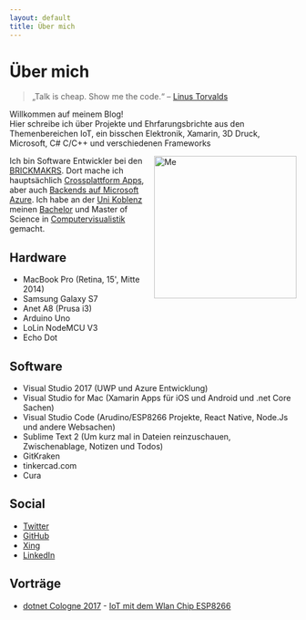 ```yaml
---
layout: default
title: Über mich
---
```


<h1 class="pageTitle">Über mich</h1> 
<blockquote>„Talk is cheap. Show me the code.“ – <a target="_blank" href="https://lkml.org/lkml/2000/8/25/132">Linus Torvalds</a></blockquote>
<p class="intro">Willkommen auf meinem Blog!<br>
Hier schreibe ich über Projekte und Ehrfarungsbrichte aus den Themenbereichen IoT, ein bisschen Elektronik, Xamarin, 3D Druck, Microsoft, C# C/C++ und verschiedenen Frameworks</p>

<img style="float:right" width="250" src="{{ '/assets/img/me.jpg' | prepend: site.baseurl }}" alt="Me">

Ich bin Software Entwickler bei den <a href="https://www.brickmakers.de/">BRICKMAKRS</a>. Dort mache ich hauptsächlich <a href="https://www.brickmakers.de/mobile-applikationen/">Crossplattform Apps</a>, aber auch <a href="https://www.brickmakers.de/cloudservice/">Backends auf Microsoft Azure</a>.
Ich habe an der <a href="https://www.uni-koblenz-landau.de">Uni Koblenz</a> meinen <a href="https://kola.opus.hbz-nrw.de/files/652/Bachelor_PhilippGeitzManstein.pdf">Bachelor</a> und Master of Science in <a href="http://www.cv.uni-koblenz.de/">Computervisualistik</a> gemacht.

## Hardware
* MacBook Pro (Retina, 15', Mitte 2014)
* Samsung Galaxy S7
* Anet A8 (Prusa i3)
* Arduino Uno
* LoLin NodeMCU V3
* Echo Dot

## Software
* Visual Studio 2017 (UWP und Azure Entwicklung)
* Visual Studio for Mac (Xamarin Apps für iOS und Android und .net Core Sachen)
* Visual Studio Code (Arudino/ESP8266 Projekte, React Native, Node.Js und andere Websachen)
* Sublime Text 2 (Um kurz mal in Dateien reinzuschauen, Zwischenablage, Notizen und Todos)
* GitKraken
* tinkercad.com
* Cura

## Social
* <a href="https://twitter.com/grillipp">Twitter</a>
* <a href="https://github.com/duglah">GitHub</a>
* <a href="https://www.xing.com/profile/Philipp_GeitzManstein">Xing</a>
* <a href="https://www.linkedin.com/in/philipp-geitz-manstein-837753a1/">LinkedIn</a>

## Vorträge
* <a href="https://dotnet-cologne.de/">dotnet Cologne 2017</a> - <a href="https://github.com/duglah/dotnetcologne2017">IoT mit dem Wlan Chip ESP8266</a>
